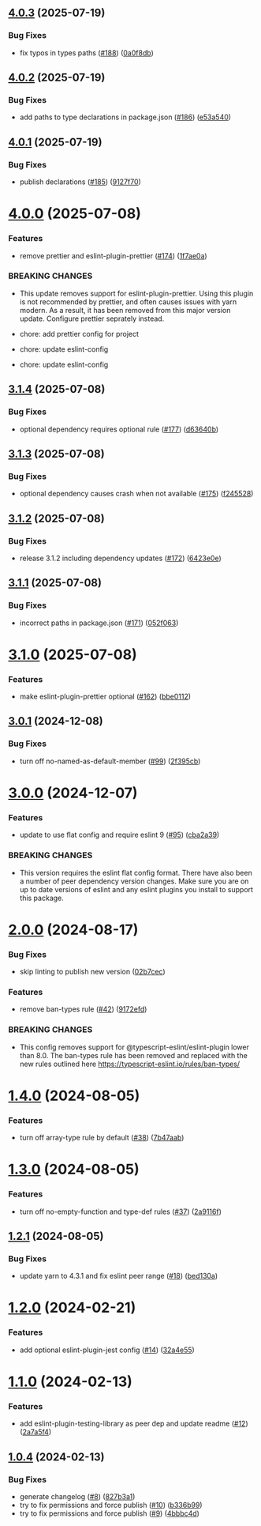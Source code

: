 ## [4.0.3](https://github.com/imccausl/eslint-config/compare/v4.0.2...v4.0.3) (2025-07-19)

### Bug Fixes

- fix typos in types paths ([#188](https://github.com/imccausl/eslint-config/issues/188)) ([0a0f8db](https://github.com/imccausl/eslint-config/commit/0a0f8db34696d35bc49acff964d6ecc5634ca236))

## [4.0.2](https://github.com/imccausl/eslint-config/compare/v4.0.1...v4.0.2) (2025-07-19)

### Bug Fixes

- add paths to type declarations in package.json ([#186](https://github.com/imccausl/eslint-config/issues/186)) ([e53a540](https://github.com/imccausl/eslint-config/commit/e53a5401c33111ee225650971e7abdea337dcfbd))

## [4.0.1](https://github.com/imccausl/eslint-config/compare/v4.0.0...v4.0.1) (2025-07-19)

### Bug Fixes

- publish declarations ([#185](https://github.com/imccausl/eslint-config/issues/185)) ([9127f70](https://github.com/imccausl/eslint-config/commit/9127f70242629bede45f0970b9525c5483b6c387))

# [4.0.0](https://github.com/imccausl/eslint-config/compare/v3.1.4...v4.0.0) (2025-07-08)

### Features

- remove prettier and eslint-plugin-prettier ([#174](https://github.com/imccausl/eslint-config/issues/174)) ([1f7ae0a](https://github.com/imccausl/eslint-config/commit/1f7ae0a215cb0a7740559b058343afd982713bdf))

### BREAKING CHANGES

- This update removes support for eslint-plugin-prettier. Using this plugin is not recommended by prettier, and often causes issues with yarn modern. As a result, it has been removed from this major version update. Configure prettier seprately instead.

- chore: add prettier config for project

- chore: update eslint-config

- chore: update eslint-config

## [3.1.4](https://github.com/imccausl/eslint-config/compare/v3.1.3...v3.1.4) (2025-07-08)

### Bug Fixes

- optional dependency requires optional rule ([#177](https://github.com/imccausl/eslint-config/issues/177)) ([d63640b](https://github.com/imccausl/eslint-config/commit/d63640bb7571701a584ba324fcad69ef7087d676))

## [3.1.3](https://github.com/imccausl/eslint-config/compare/v3.1.2...v3.1.3) (2025-07-08)

### Bug Fixes

- optional dependency causes crash when not available ([#175](https://github.com/imccausl/eslint-config/issues/175)) ([f245528](https://github.com/imccausl/eslint-config/commit/f245528b218bf75e2250d7a78732d2d6b7d5298c))

## [3.1.2](https://github.com/imccausl/eslint-config/compare/v3.1.1...v3.1.2) (2025-07-08)

### Bug Fixes

- release 3.1.2 including dependency updates ([#172](https://github.com/imccausl/eslint-config/issues/172)) ([6423e0e](https://github.com/imccausl/eslint-config/commit/6423e0ed2c5f89c2adc02e63cafe8a661b79d303))

## [3.1.1](https://github.com/imccausl/eslint-config/compare/v3.1.0...v3.1.1) (2025-07-08)

### Bug Fixes

- incorrect paths in package.json ([#171](https://github.com/imccausl/eslint-config/issues/171)) ([052f063](https://github.com/imccausl/eslint-config/commit/052f063e1c76948b83c4ef2918254ad1e4fac1ce))

# [3.1.0](https://github.com/imccausl/eslint-config/compare/v3.0.1...v3.1.0) (2025-07-08)

### Features

- make eslint-plugin-prettier optional ([#162](https://github.com/imccausl/eslint-config/issues/162)) ([bbe0112](https://github.com/imccausl/eslint-config/commit/bbe011209b26c0fd51d9d16f6474a8bb1a236c33))

## [3.0.1](https://github.com/imccausl/eslint-config/compare/v3.0.0...v3.0.1) (2024-12-08)

### Bug Fixes

- turn off no-named-as-default-member ([#99](https://github.com/imccausl/eslint-config/issues/99)) ([2f395cb](https://github.com/imccausl/eslint-config/commit/2f395cb4ed6eceb7939ac4532dd45a7f95d5c5f1))

# [3.0.0](https://github.com/imccausl/eslint-config/compare/v2.0.0...v3.0.0) (2024-12-07)

### Features

- update to use flat config and require eslint 9 ([#95](https://github.com/imccausl/eslint-config/issues/95)) ([cba2a39](https://github.com/imccausl/eslint-config/commit/cba2a391e756a0acd14d8bc729a4cbd37c808270))

### BREAKING CHANGES

- This version requires the eslint flat config format. There have also been a number of peer dependency version changes. Make sure you are on up to date versions of eslint and any eslint plugins you install to support this package.

# [2.0.0](https://github.com/imccausl/eslint-config/compare/v1.4.0...v2.0.0) (2024-08-17)

### Bug Fixes

- skip linting to publish new version ([02b7cec](https://github.com/imccausl/eslint-config/commit/02b7cecb7ce04020dfdff5c53382379a4ee50d8f))

### Features

- remove ban-types rule ([#42](https://github.com/imccausl/eslint-config/issues/42)) ([9172efd](https://github.com/imccausl/eslint-config/commit/9172efdf84233521d92f6043d32f93679570bc97))

### BREAKING CHANGES

- This config removes support for @typescript-eslint/eslint-plugin lower than 8.0. The ban-types rule has been removed and replaced with the new rules outlined here https://typescript-eslint.io/rules/ban-types/

# [1.4.0](https://github.com/imccausl/eslint-config/compare/v1.3.0...v1.4.0) (2024-08-05)

### Features

- turn off array-type rule by default ([#38](https://github.com/imccausl/eslint-config/issues/38)) ([7b47aab](https://github.com/imccausl/eslint-config/commit/7b47aab09ad906a1957264989ddc2d79890352e0))

# [1.3.0](https://github.com/imccausl/eslint-config/compare/v1.2.1...v1.3.0) (2024-08-05)

### Features

- turn off no-empty-function and type-def rules ([#37](https://github.com/imccausl/eslint-config/issues/37)) ([2a9116f](https://github.com/imccausl/eslint-config/commit/2a9116f4bce266f55056573ea6040b11800e53cf))

## [1.2.1](https://github.com/imccausl/eslint-config/compare/v1.2.0...v1.2.1) (2024-08-05)

### Bug Fixes

- update yarn to 4.3.1 and fix eslint peer range ([#18](https://github.com/imccausl/eslint-config/issues/18)) ([bed130a](https://github.com/imccausl/eslint-config/commit/bed130af0b3207af69bb284463840c86565adcfd))

# [1.2.0](https://github.com/imccausl/eslint-config/compare/v1.1.0...v1.2.0) (2024-02-21)

### Features

- add optional eslint-plugin-jest config ([#14](https://github.com/imccausl/eslint-config/issues/14)) ([32a4e55](https://github.com/imccausl/eslint-config/commit/32a4e5521b2a6baf201fdef5d4c99b71d97fb5b7))

# [1.1.0](https://github.com/imccausl/eslint-config/compare/v1.0.4...v1.1.0) (2024-02-13)

### Features

- add eslint-plugin-testing-library as peer dep and update readme ([#12](https://github.com/imccausl/eslint-config/issues/12)) ([2a7a5f4](https://github.com/imccausl/eslint-config/commit/2a7a5f45669c0fe45b503b060cc1f803480c7b63))

## [1.0.4](https://github.com/imccausl/eslint-config/compare/v1.0.3...v1.0.4) (2024-02-13)

### Bug Fixes

- generate changelog ([#8](https://github.com/imccausl/eslint-config/issues/8)) ([827b3a1](https://github.com/imccausl/eslint-config/commit/827b3a17a9d5b361bf188d7ca29e495d6c61886d))
- try to fix permissions and force publish ([#10](https://github.com/imccausl/eslint-config/issues/10)) ([b336b99](https://github.com/imccausl/eslint-config/commit/b336b99d3a2c18f074cf69d2612157e0959123f7))
- try to fix permissions and force publish ([#9](https://github.com/imccausl/eslint-config/issues/9)) ([4bbbc4d](https://github.com/imccausl/eslint-config/commit/4bbbc4d92f49370dd950d668000b2c570518eea2))
